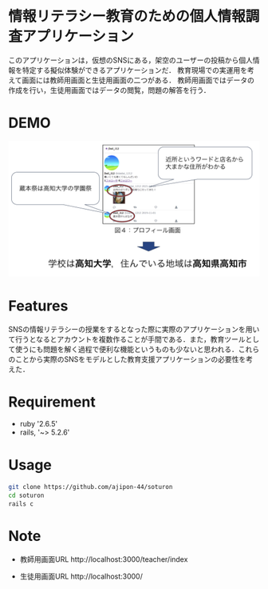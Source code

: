 # 情報リテラシー教育のための個人情報調査アプリケーション

このアプリケーションは，仮想のSNSにある，架空のユーザーの投稿から個人情報を特定する擬似体験ができるアプリケーションだ．
教育現場での実運用を考えて画面には教師用画面と生徒用画面の二つがある．
教師用画面ではデータの作成を行い，生徒用画面ではデータの閲覧，問題の解答を行う．

# DEMO

![](./demo.png)

# Features

SNSの情報リテラシーの授業をするとなった際に実際のアプリケーションを用いて行うとなるとアカウントを複数作ることが手間である．また，教育ツールとして使うにも問題を解く過程で便利な機能というものも少ないと思われる．これらのことから実際のSNSをモデルとした教育支援アプリケーションの必要性を考えた．

# Requirement

* ruby '2.6.5'
* rails, '~> 5.2.6'

# Usage

```bash
git clone https://github.com/ajipon-44/soturon
cd soturon
rails c
```

# Note

* 教師用画面URL
http://localhost:3000/teacher/index

* 生徒用画面URL
http://localhost:3000/
